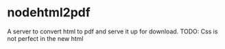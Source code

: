 nodehtml2pdf
============

A server to convert html to pdf and serve it up for download.
TODO: Css is not perfect in the new html
